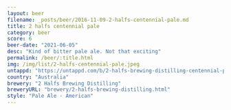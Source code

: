 ```yaml
---
layout: beer
filename: _posts/beer/2016-11-09-2-halfs-centennial-pale.md
title: 2 halfs centennial pale
category: beer
score: 6
beer-date: "2021-06-05"
desc: "Kind of bitter pale ale. Not that exciting"
permalink: /beer/:title.html
img: /img/list/2-halfs-centennial-pale.jpeg
untappd: "https://untappd.com/b/2-halfs-brewing-distilling-centennial-pale/4294286"
country: "Australia"
brewery: "2 Halfs Brewing Distilling"
breweryURL: "brewery/2-halfs-brewing-distilling.html"
style: "Pale Ale - American"
---
```

